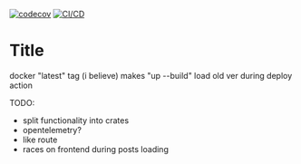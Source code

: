 [![codecov](https://codecov.io/gh/MorganTwoZero/pic-scraper-backend/branch/main/graph/badge.svg?token=IBZQNF8M5Z)](https://codecov.io/gh/MorganTwoZero/pic-scraper-backend)
[![CI/CD](https://github.com/MorganTwoZero/pic-scraper-backend/actions/workflows/general.yml/badge.svg)](https://github.com/MorganTwoZero/pic-scraper-backend/actions/workflows/general.yml)
# Title

docker "latest" tag (i believe) makes "up --build" load old ver during deploy action

TODO:
 - split functionality into crates
 - opentelemetry?
 - like route
 - races on frontend during posts loading
